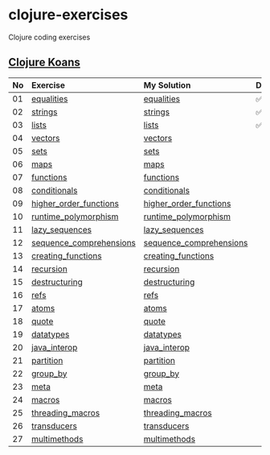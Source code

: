 # clojure-exercises
Clojure coding exercises

## [Clojure Koans](http://clojurekoans.com/)
| No   | Exercise                                                                                                                          | My Solution                                                             | Done?              |
| :--- | :-------------------------------------------------------------------------------------------------------------------------------- | :---------------------------------------------------------------------- | :----------------- |
| 01   | [equalities](https://github.com/functional-koans/clojure-koans/blob/master/src/koans/01_equalities.clj)                           | [equalities](clojure-koans/01_equalities.clj)                           | :white_check_mark: |
| 02   | [strings](https://github.com/functional-koans/clojure-koans/blob/master/src/koans/02_strings.clj)                                 | [strings](clojure-koans/02_strings.clj)                                 | :white_check_mark: |
| 03   | [lists](https://github.com/functional-koans/clojure-koans/blob/master/src/koans/03_lists.clj)                                     | [lists](clojure-koans/03_lists.clj)                                     | :white_check_mark: |
| 04   | [vectors](https://github.com/functional-koans/clojure-koans/blob/master/src/koans/04_vectors.clj)                                 | [vectors](clojure-koans/04_vectors.clj)                                 |
| 05   | [sets](https://github.com/functional-koans/clojure-koans/blob/master/src/koans/05_sets.clj)                                       | [sets](clojure-koans/05_sets.clj)                                       |
| 06   | [maps](https://github.com/functional-koans/clojure-koans/blob/master/src/koans/06_maps.clj)                                       | [maps](clojure-koans/06_maps.clj)                                       |
| 07   | [functions](https://github.com/functional-koans/clojure-koans/blob/master/src/koans/07_functions.clj)                             | [functions](clojure-koans/07_functions.clj)                             |
| 08   | [conditionals](https://github.com/functional-koans/clojure-koans/blob/master/src/koans/08_conditionals.clj)                       | [conditionals](clojure-koans/08_conditionals.clj)                       |
| 09   | [higher_order_functions](https://github.com/functional-koans/clojure-koans/blob/master/src/koans/09_higher_order_functions.clj)   | [higher_order_functions](clojure-koans/09_higher_order_functions.clj)   |
| 10   | [runtime_polymorphism](https://github.com/functional-koans/clojure-koans/blob/master/src/koans/10_runtime_polymorphism.clj)       | [runtime_polymorphism](clojure-koans/10_runtime_polymorphism.clj)       |
| 11   | [lazy_sequences](https://github.com/functional-koans/clojure-koans/blob/master/src/koans/11_lazy_sequences.clj)                   | [lazy_sequences](clojure-koans/11_lazy_sequences.clj)                   |
| 12   | [sequence_comprehensions](https://github.com/functional-koans/clojure-koans/blob/master/src/koans/12_sequence_comprehensions.clj) | [sequence_comprehensions](clojure-koans/12_sequence_comprehensions.clj) |
| 13   | [creating_functions](https://github.com/functional-koans/clojure-koans/blob/master/src/koans/13_creating_functions.clj)           | [creating_functions](clojure-koans/13_creating_functions.clj)           |
| 14   | [recursion](https://github.com/functional-koans/clojure-koans/blob/master/src/koans/14_recursion.clj)                             | [recursion](clojure-koans/14_recursion.clj)                             |
| 15   | [destructuring](https://github.com/functional-koans/clojure-koans/blob/master/src/koans/15_destructuring.clj)                     | [destructuring](clojure-koans/15_destructuring.clj)                     |
| 16   | [refs](https://github.com/functional-koans/clojure-koans/blob/master/src/koans/16_refs.clj)                                       | [refs](clojure-koans/16_refs.clj)                                       |
| 17   | [atoms](https://github.com/functional-koans/clojure-koans/blob/master/src/koans/17_atoms.clj)                                     | [atoms](clojure-koans/17_atoms.clj)                                     |
| 18   | [quote](https://github.com/functional-koans/clojure-koans/blob/master/src/koans/18_quote.clj)                                     | [quote](clojure-koans/18_quote.clj)                                     |
| 19   | [datatypes](https://github.com/functional-koans/clojure-koans/blob/master/src/koans/19_datatypes.clj)                             | [datatypes](clojure-koans/19_datatypes.clj)                             |
| 20   | [java_interop](https://github.com/functional-koans/clojure-koans/blob/master/src/koans/20_java_interop.clj)                       | [java_interop](clojure-koans/20_java_interop.clj)                       |
| 21   | [partition](https://github.com/functional-koans/clojure-koans/blob/master/src/koans/21_partition.clj)                             | [partition](clojure-koans/21_partition.clj)                             |
| 22   | [group_by](https://github.com/functional-koans/clojure-koans/blob/master/src/koans/22_group_by.clj)                               | [group_by](clojure-koans/22_group_by.clj)                               |
| 23   | [meta](https://github.com/functional-koans/clojure-koans/blob/master/src/koans/23_meta.clj)                                       | [meta](clojure-koans/23_meta.clj)                                       |
| 24   | [macros](https://github.com/functional-koans/clojure-koans/blob/master/src/koans/24_macros.clj)                                   | [macros](clojure-koans/24_macros.clj)                                   |
| 25   | [threading_macros](https://github.com/functional-koans/clojure-koans/blob/master/src/koans/25_threading_macros.clj)               | [threading_macros](clojure-koans/25_threading_macros.clj)               |
| 26   | [transducers](https://github.com/functional-koans/clojure-koans/blob/master/src/koans/26_transducers.clj)                         | [transducers](clojure-koans/26_transducers.clj)                         |
| 27   | [multimethods](https://github.com/functional-koans/clojure-koans/blob/master/src/koans/27_multimethods.clj)                       | [multimethods](clojure-koans/27_multimethods.clj)                       |
